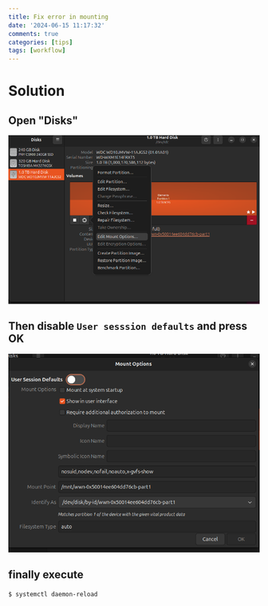 ```yaml
---
title: Fix error in mounting
date: '2024-06-15 11:17:32'
comments: true
categories: [tips]
tags: [workflow]
---
```

 
# Solution

## Open "Disks"
 ![image01](assets/img/posts/image01.png)
 

## Then disable `User sesssion defaults` and press OK
![image01](assets/img/posts/image02.png)
 
 

## finally execute
```bash
$ systemctl daemon-reload
```
 
